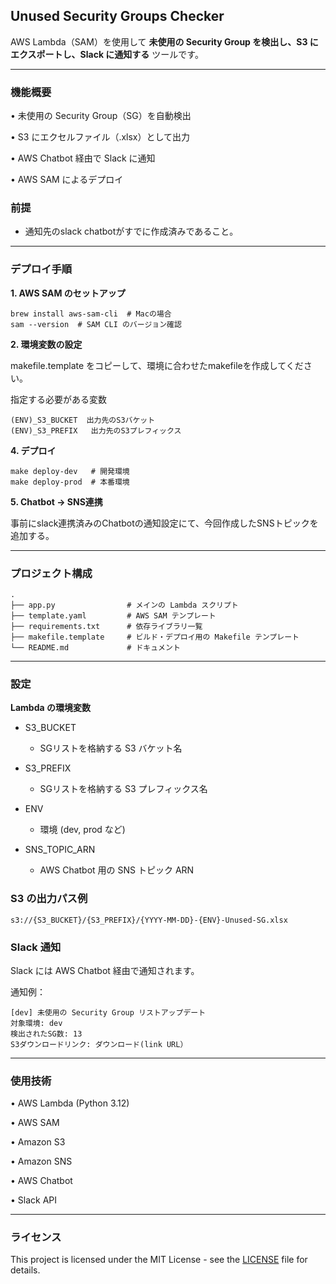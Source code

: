 
## Unused Security Groups Checker

  

AWS Lambda（SAM）を使用して **未使用の Security Group を検出し、S3 にエクスポートし、Slack に通知する** ツールです。

 ---

### 機能概要

•  未使用の Security Group（SG）を自動検出

•  S3 にエクセルファイル（.xlsx）として出力

•  AWS Chatbot 経由で Slack に通知

•  AWS SAM によるデプロイ

### 前提

- 通知先のslack chatbotがすでに作成済みであること。

---

### デプロイ手順

  

**1. AWS SAM のセットアップ**

```
brew install aws-sam-cli  # Macの場合
sam --version  # SAM CLI のバージョン確認
```

**2. 環境変数の設定**

  
makefile.template をコピーして、環境に合わせたmakefileを作成してください。

指定する必要がある変数

```
(ENV)_S3_BUCKET  出力先のS3バケット
(ENV)_S3_PREFIX   出力先のS3プレフィックス
```

**4. デプロイ**

```
make deploy-dev   # 開発環境
make deploy-prod  # 本番環境
```

**5. Chatbot -> SNS連携**

事前にslack連携済みのChatbotの通知設定にて、今回作成したSNSトピックを追加する。

---
### プロジェクト構成

```
.
├── app.py                # メインの Lambda スクリプト
├── template.yaml         # AWS SAM テンプレート
├── requirements.txt      # 依存ライブラリ一覧
├── makefile.template     # ビルド・デプロイ用の Makefile テンプレート
└── README.md             # ドキュメント
```

---
### 設定


**Lambda の環境変数**

 -  S3_BUCKET
	   -  SGリストを格納する S3 バケット名

 -  S3_PREFIX
	   -  SGリストを格納する S3 プレフィックス名
	 
  - ENV
	  - 環境 (dev, prod など)

- SNS_TOPIC_ARN
	- AWS Chatbot 用の SNS トピック ARN

### S3 の出力パス例

```
s3://{S3_BUCKET}/{S3_PREFIX}/{YYYY-MM-DD}-{ENV}-Unused-SG.xlsx
```

### Slack 通知

Slack には AWS Chatbot 経由で通知されます。

通知例：

```
[dev] 未使用の Security Group リストアップデート
対象環境: dev
検出されたSG数: 13
S3ダウンロードリンク: ダウンロード(link URL）
```
---
### 使用技術

•  AWS Lambda (Python 3.12)

•  AWS SAM

•  Amazon S3

•  Amazon SNS

•  AWS Chatbot

•  Slack API

---
### ライセンス

This project is licensed under the MIT License - see the [LICENSE](LICENSE) file for details.
